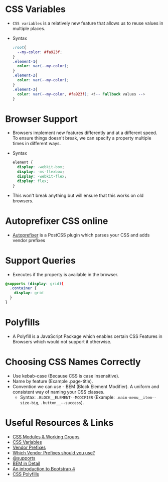 # CSS Variables

- `CSS variables` is a relatively new feature that allows us to reuse values in multiple places.

- Syntax

  ```CSS
  :root{
    --my-color: #fa923f;
  }
  .element-1{
    color: var(--my-color);
  }
  .element-2{
    color: var(--my-color);
  }
  .element-3{
    color: var(--my-color, #fa923f); <!-- Fallback values -->
  }
  ```

# Browser Support

- Browsers implement new features differently and at a different speed. To ensure things doesn't break, we can specify a property multiple times in different ways.

- Syntax

  ```CSS
  element {
    display: -webkit-box;
    display: -ms-flexbox;
    display: -webkit-flex;
    display: flex;
  }
  ```

- This won't break anything but will ensure that this works on old browsers.

# Autoprefixer CSS online

- [Autoprefixer](https://autoprefixer.github.io/) is a PostCSS plugin which parses your CSS and adds vendor prefixes

# Support Queries

- Executes if the property is available in the browser.

```CSS
@supports (display: grid){
  .container {
    display: grid
  }
}
```

# Polyfills

- A Polyfill is a JavaScript Package which enables certain CSS Features in Browsers which would not support it otherwise.

# Choosing CSS Names Correctly

- Use kebab-case (Because CSS is case insensitive).
- Name by feature (Example .page-title).
- Convention we can use - BEM (Block Element Modifier). A uniform and consistent way of naming your CSS classes.
  - Syntax: `.BLOCK__ELEMENT--MODIFIER` (Example: `.main-menu__item--size-big`, `.button__--success`).

# Useful Resources & Links

- [CSS Modules & Working Groups](https://www.w3.org/TR/tr-groups-all#tr_Cascading_Style_Sheets__CSS__Working_Group)
- [CSS Variables](https://developer.mozilla.org/en-US/docs/Web/CSS/Using_CSS_variables)
- [Vendor Prefixes](https://developer.mozilla.org/en-US/docs/Glossary/Vendor_Prefix)
- [Which Vendor Prefixes should you use?](http://shouldiprefix.com/)
- [@supports](https://developer.mozilla.org/en-US/docs/Web/CSS/%40supports)
- [BEM in Detail](http://getbem.com/introduction/)
- [An introduction to Bootstrap 4](https://academind.com/learn/css/bootstrap-4-tutorial/)
- [CSS Polyfills](https://github.com/Modernizr/Modernizr/wiki/HTML5-Cross-Browser-Polyfills)
